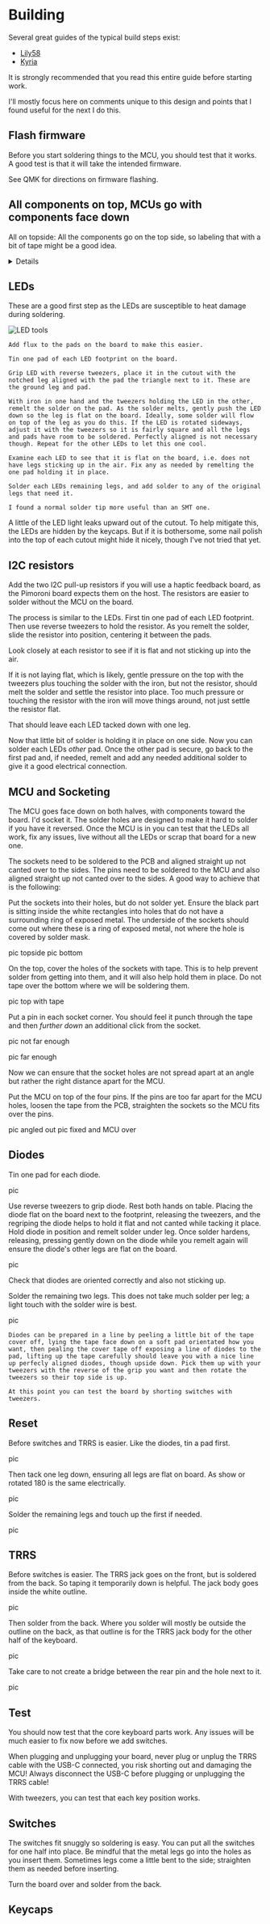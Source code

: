 # Building

Several great guides of the typical build steps exist:
- [Lily58](https://github.com/Keycapsss/Lily58L-Build-Guide/blob/master/)
- [Kyria](https://docs.splitkb.com/hc/en-us/articles/360010552059-Kyria-Build-Guide-Introduction)

It is strongly recommended that you read this entire guide before starting work.

I'll mostly focus here on comments unique to this design and points that I found useful for the next I do this.

## Flash firmware

Before you start soldering things to the MCU, you should test that it works. A good test is that it will take the intended firmware.

See QMK for directions on firmware flashing.

## All components on top, MCUs go with components face down
All on topside: All the components go on the top side, so labeling that with a bit of tape might be a good idea.

<details>
Well, really all except the switches and MCU *could* go on the bottom. But the LEDs only work shining away from the side they are on, and the rest likely make more sense on the top side. If you are worried about needing to fix diodes, those might be the only ones that make sense to put on the bottom.
</details>

## LEDs

These are a good first step as the LEDs are susceptible to heat damage during soldering.  

![LED tools](image/led_tools.png "PCB")


    Add flux to the pads on the board to make this easier.

    Tin one pad of each LED footprint on the board.

    Grip LED with reverse tweezers, place it in the cutout with the notched leg aligned with the pad the triangle next to it. These are the ground leg and pad.

    With iron in one hand and the tweezers holding the LED in the other, remelt the solder on the pad. As the solder melts, gently push the LED down so the leg is flat on the board. Ideally, some solder will flow on top of the leg as you do this. If the LED is rotated sideways, adjust it with the tweezers so it is fairly square and all the legs and pads have room to be soldered. Perfectly aligned is not necessary though. Repeat for the other LEDs to let this one cool.

    Examine each LED to see that it is flat on the board, i.e. does not have legs sticking up in the air. Fix any as needed by remelting the one pad holding it in place.

    Solder each LEDs remaining legs, and add solder to any of the original legs that need it.

    I found a normal solder tip more useful than an SMT one.

   A little of the LED light leaks upward out of the cutout. To help mitigate this, the LEDs are hidden by the keycaps. But if it is bothersome, some nail polish into the top of each cutout might hide it nicely, though I've not tried that yet.

## I2C resistors

Add the two I2C pull-up resistors if you will use a haptic feedback board, as the Pimoroni board expects them on the host. The resistors are easier to solder without the MCU on the board.

The process is similar to the LEDs. First tin one pad of each LED footprint. Then use reverse tweezers to hold the resistor. As you remelt the solder, slide the resistor into position, centering it between the pads.

Look closely at each resistor to see if it is flat and not sticking up into the air.

If it is not laying flat, which is likely, gentle pressure on the top with the tweezers plus touching the solder with the iron, but not the resistor, should melt the solder and settle the resistor into place. Too much pressure or touching the resistor with the iron will move things around, not just settle the resistor flat.

That should leave each LED tacked down with one leg.

Now that little bit of solder is holding it in place on one side. Now you can solder each LEDs *other* pad. Once the other pad is secure, go back to the first pad and, if needed, remelt and add any needed additional solder to give it a good electrical connection.

## MCU and Socketing

The MCU goes face down on both halves, with components toward the board. I'd socket it. The solder holes are designed to make it hard to solder if you have it reversed. Once the MCU is in you can test that the LEDs all work, fix any issues, live without all the LEDs or scrap that board for a new one.

The sockets need to be soldered to the PCB and aligned straight up not canted over to the sides.
The pins need to be soldered to the MCU and also aligned straight up not canted over to the sides.
A good way to achieve that is the following:

Put the sockets into their holes, but do not solder yet. Ensure the black part is sitting inside the white rectangles into holes that do not have a surrounding ring of exposed metal. The underside of the sockets should come out where these is a ring of exposed metal, not where the hole is covered by solder mask.

pic  topside
pic   bottom

On the top, cover the holes of the sockets with tape. This is to help prevent solder from getting into them, and it will also help hold them in place. Do not tape over the bottom where we will be soldering them.

pic  top with tape


Put a pin in each socket corner. You should feel it punch through the tape and then *further down* an additional click from the socket.

pic not far enough

pic far enough

Now we can ensure that the socket holes are not spread apart at an angle but rather the right distance apart for the MCU.

Put the MCU on top of the four pins. If the pins are too far apart for the MCU holes, loosen the tape from the PCB, straighten the sockets so the MCU fits over the pins.

pic angled out
pic fixed and MCU over


## Diodes

Tin one pad for each diode.

pic

Use reverse tweezers to grip diode.
Rest both hands on table.
Placing the diode flat on the board next to the footprint, releasing the tweezers, and the regriping the diode helps to hold it flat and not canted while tacking it place.
Hold diode in position and remelt solder under leg.
Once solder hardens, releasing, pressing gently down on the diode while you remelt again will ensure the diode's other legs are flat on the board.

pic

Check that diodes are oriented correctly and also not sticking up.


Solder the remaining two legs. This does not take much solder per leg; a light touch with the solder wire is best.

pic


    Diodes can be prepared in a line by peeling a little bit of the tape cover off, lying the tape face down on a soft pad orientated how you want, then pealing the cover tape off exposing a line of diodes to the pad, lifting up the tape carefully should leave you with a nice line up perfecly aligned diodes, though upside down. Pick them up with your tweezers with the reverse of the grip you want and then rotate the tweezers so their top side is up.

    At this point you can test the board by shorting switches with tweezers.

## Reset
Before switches and TRRS is easier. Like the diodes, tin a pad first.

pic

Then tack one leg down, ensuring all legs are flat on board. As show or rotated 180 is the same electrically.

pic

Solder the remaining legs and touch up the first if needed.

pic


## TRRS

Before switches is easier. The TRRS jack goes on the front, but is soldered from the back. So taping it temporarily down is helpful. The jack body goes inside the white outline.

pic

Then solder from the back. Where you solder will mostly be outside the outline on the back, as that outline is for the TRRS jack body for the other half of the keyboard.

pic

Take care to not create a bridge between the rear pin and the hole next to it.

pic


## Test

You should now test that the core keyboard parts work. Any issues will be much easier to fix now before we add switches.

When plugging and unplugging your board, never plug or unplug the TRRS cable with the USB-C connected, you risk shorting out and damaging the MCU! Always disconnect the USB-C before plugging or unplugging the TRRS cable!


With tweezers, you can test that each key position works.



## Switches

The switches fit snuggly so soldering is easy. You can put all the switches for one half into place. Be mindful that the metal legs go into the holes as you insert them. Sometimes legs come a little bent to the side; straighten them as needed before inserting.

Turn the board over and solder from the back.

## Keycaps
